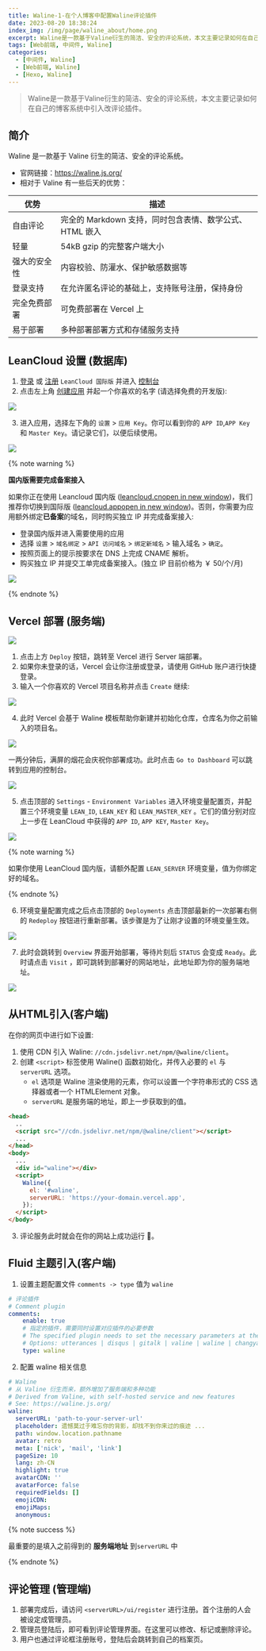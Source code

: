 ```yaml
---
title: Waline-1-在个人博客中配置Waline评论插件
date: 2023-08-20 18:38:24
index_img: /img/page/waline_about/home.png
excerpt: Waline是一款基于Valine衍生的简洁、安全的评论系统，本文主要记录如何在自己的博客系统中引入评论插件。
tags: [Web前端, 中间件, Waline]
categories: 
  - [中间件, Waline]
  - [Web前端, Waline]
  - [Hexo, Waline]
---
```


> Waline是一款基于Valine衍生的简洁、安全的评论系统，本文主要记录如何在自己的博客系统中引入改评论插件。

## 简介

Waline 是一款基于 Valine 衍生的简洁、安全的评论系统。

- 官网链接：https://waline.js.org/
- 相对于 Valine 有一些后天的优势：

| 优势         | 描述                                                    |
| ------------ | ------------------------------------------------------- |
| 自由评论     | 完全的 Markdown 支持，同时包含表情、数学公式、HTML 嵌入 |
| 轻量         | 54kB gzip 的完整客户端大小                              |
| 强大的安全性 | 内容校验、防灌水、保护敏感数据等                        |
| 登录支持     | 在允许匿名评论的基础上，支持账号注册，保持身份          |
| 完全免费部署 | 可免费部署在 Vercel 上                                  |
| 易于部署     | 多种部署部署方式和存储服务支持                          |



## LeanCloud 设置 (数据库)

1. [登录](https://console.leancloud.app/login) 或 [注册](https://console.leancloud.app/register) `LeanCloud 国际版` 并进入 [控制台](https://console.leancloud.app/apps)
2. 点击左上角 [创建应用](https://console.leancloud.app/apps) 并起一个你喜欢的名字 (请选择免费的开发版):

![](/img/page/2023/08/20/leancloud-1.png)

3. 进入应用，选择左下角的 `设置` > `应用 Key`。你可以看到你的 `APP ID`,`APP Key` 和 `Master Key`。请记录它们，以便后续使用。

![](/img/page/2023/08/20/leancloud-2.png)

{% note warning %}

**国内版需要完成备案接入**

如果你正在使用 Leancloud 国内版 ([leancloud.cnopen in new window](https://leancloud.cn/))，我们推荐你切换到国际版 ([leancloud.appopen in new window](https://leancloud.app/))。否则，你需要为应用额外绑定**已备案**的域名，同时购买独立 IP 并完成备案接入:

- 登录国内版并进入需要使用的应用
- 选择 `设置` > `域名绑定` > `API 访问域名` > `绑定新域名` > 输入域名 > `确定`。
- 按照页面上的提示按要求在 DNS 上完成 CNAME 解析。
- 购买独立 IP 并提交工单完成备案接入。(独立 IP 目前价格为 ￥ 50/个/月)

![](/img/page/2023/08/20/leancloud-3.png)

{% endnote %}



## Vercel 部署 (服务端)

<p align><a href="https://vercel.com/new/clone?repository-url=https%3A%2F%2Fgithub.com%2Fwalinejs%2Fwaline%2Ftree%2Fmain%2Fexample"><img src="/img/page/2023/08/20/vercel-1.svg"></a></p>

1. 点击上方 `Deploy` 按钮，跳转至 Vercel 进行 Server 端部署。
2. 如果你未登录的话，Vercel 会让你注册或登录，请使用 GitHub 账户进行快捷登录。
3. 输入一个你喜欢的 Vercel 项目名称并点击 `Create` 继续:

![](/img/page/2023/08/20/vercel-2.png)

4. 此时 Vercel 会基于 Waline 模板帮助你新建并初始化仓库，仓库名为你之前输入的项目名。

![](/img/page/2023/08/20/vercel-3.png)

一两分钟后，满屏的烟花会庆祝你部署成功。此时点击 `Go to Dashboard` 可以跳转到应用的控制台。

![](/img/page/2023/08/20/vercel-4.png)

5. 点击顶部的 `Settings` - `Environment Variables` 进入环境变量配置页，并配置三个环境变量 `LEAN_ID`, `LEAN_KEY` 和 `LEAN_MASTER_KEY` 。它们的值分别对应上一步在 LeanCloud 中获得的 `APP ID`, `APP KEY`, `Master Key`。

![](/img/page/2023/08/20/vercel-5.png)

{% note warning %}

如果你使用 LeanCloud 国内版，请额外配置 `LEAN_SERVER` 环境变量，值为你绑定好的域名。

{% endnote %}

6. 环境变量配置完成之后点击顶部的 `Deployments` 点击顶部最新的一次部署右侧的 `Redeploy` 按钮进行重新部署。该步骤是为了让刚才设置的环境变量生效。

![](/img/page/2023/08/20/vercel-6.png)

7. 此时会跳转到 `Overview` 界面开始部署，等待片刻后 `STATUS` 会变成 `Ready`。此时请点击 `Visit` ，即可跳转到部署好的网站地址，此地址即为你的服务端地址。

![](/img/page/2023/08/20/vercel-7.png)



## 从HTML引入(客户端)

在你的网页中进行如下设置:

1. 使用 CDN 引入 Waline: `//cdn.jsdelivr.net/npm/@waline/client`。
2. 创建 `<script>` 标签使用 Waline() 函数初始化，并传入必要的 `el` 与 `serverURL` 选项。
   - `el` 选项是 Waline 渲染使用的元素，你可以设置一个字符串形式的 CSS 选择器或者一个 HTMLElement 对象。
   - `serverURL` 是服务端的地址，即上一步获取到的值。

```html
<head>
  ..
  <script src="//cdn.jsdelivr.net/npm/@waline/client"></script>
  ...
</head>
<body>
  ...
  <div id="waline"></div>
  <script>
    Waline({
      el: '#waline',
      serverURL: 'https://your-domain.vercel.app',
    });
  </script>
</body>
```

3. 评论服务此时就会在你的网站上成功运行 🎉。



## Fluid 主题引入(客户端)

1. 设置主题配置文件 `comments -> type` 值为 `waline`

```yaml
# 评论插件
# Comment plugin
comments:
	enable: true
	# 指定的插件，需要同时设置对应插件的必要参数
	# The specified plugin needs to set the necessary parameters at the same time
	# Options: utterances | disqus | gitalk | valine | waline | changyan | livere | remark42 | twikoo | cusdis
	type: waline

```

2. 配置 waline 相关信息

```yaml
# Waline
# 从 Valine 衍生而来，额外增加了服务端和多种功能
# Derived from Valine, with self-hosted service and new features
# See: https://waline.js.org/
waline:
  serverURL: 'path-to-your-server-url'
  placeholder: 遗憾莫过于难忘你的背影，却找不到你来过的痕迹 ...
  path: window.location.pathname
  avatar: retro
  meta: ['nick', 'mail', 'link']
  pageSize: 10
  lang: zh-CN
  highlight: true
  avatarCDN: ''
  avatarForce: false
  requiredFields: []
  emojiCDN:
  emojiMaps:
  anonymous:
```

{% note success %}

最重要的是填入之前得到的 **服务端地址** 到`serverURL` 中

{% endnote %}



## 评论管理 (管理端)

1. 部署完成后，请访问 `<serverURL>/ui/register` 进行注册。首个注册的人会被设定成管理员。
2. 管理员登陆后，即可看到评论管理界面。在这里可以修改、标记或删除评论。
3. 用户也通过评论框注册账号，登陆后会跳转到自己的档案页。

